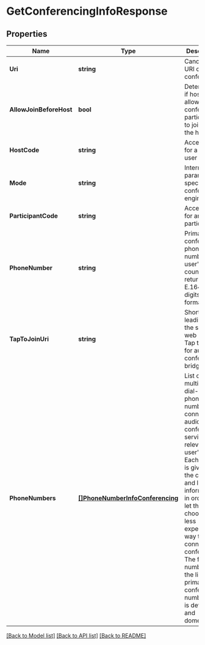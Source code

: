 # GetConferencingInfoResponse

## Properties
Name | Type | Description | Notes
------------ | ------------- | ------------- | -------------
**Uri** | **string** | Canonical URI of a conferencing | [optional] [default to null]
**AllowJoinBeforeHost** | **bool** | Determines if host user allows conference participants to join before the host | [optional] [default to null]
**HostCode** | **string** | Access code for a host user | [optional] [default to null]
**Mode** | **string** | Internal parameter specifying conferencing engine | [optional] [default to null]
**ParticipantCode** | **string** | Access code for any participant | [optional] [default to null]
**PhoneNumber** | **string** | Primary conference phone number for user&#39;s home country returned in E.164 (11-digits) format | [optional] [default to null]
**TapToJoinUri** | **string** | Short URL leading to the service web page Tap to Join for audio conference bridge | [optional] [default to null]
**PhoneNumbers** | [**[]PhoneNumberInfoConferencing**](PhoneNumberInfoConferencing.md) | List of multiple dial-in phone numbers to connect to audio conference service, relevant for user&#39;s brand. Each number is given with the country and location information, in order to let the user choose the less expensive way to connect to a conference. The first number in the list is the primary conference number, that is default and domestic | [optional] [default to null]

[[Back to Model list]](../README.md#documentation-for-models) [[Back to API list]](../README.md#documentation-for-api-endpoints) [[Back to README]](../README.md)


